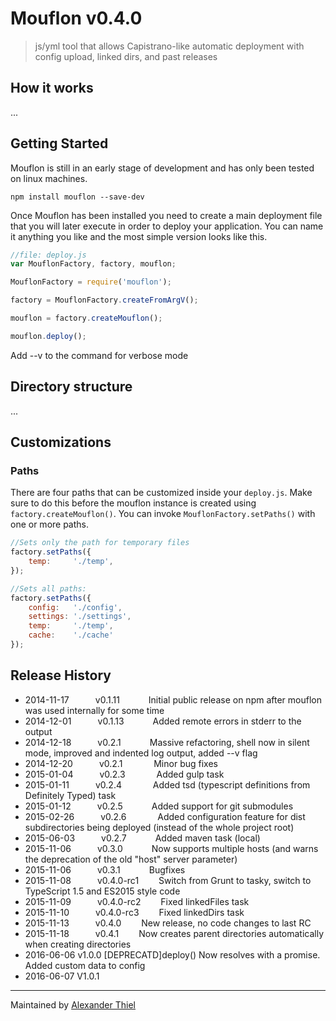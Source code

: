 # Mouflon v0.4.0

> js/yml tool that allows Capistrano-like automatic deployment with config upload, linked dirs, and past releases


## How it works
...

## Getting Started
Mouflon is still in an early stage of development and has only been tested on linux machines.

```shell
npm install mouflon --save-dev
```

Once Mouflon has been installed you need to create a main deployment file that you will later execute in order to deploy your application.
You can name it anything you like and the most simple version looks like this.

```js
//file: deploy.js
var MouflonFactory, factory, mouflon;

MouflonFactory = require('mouflon');

factory = MouflonFactory.createFromArgV();

mouflon = factory.createMouflon();

mouflon.deploy();

```

Add --v to the command for verbose mode

## Directory structure
...


## Customizations

### Paths

There are four paths that can be customized inside your `deploy.js`. Make sure to do this before the mouflon instance is created using `factory.createMouflon()`.
You can invoke `MouflonFactory.setPaths()` with one or more paths.

```js
//Sets only the path for temporary files
factory.setPaths({
    temp:     './temp',
});

//Sets all paths:
factory.setPaths({
    config:   './config',
    settings: './settings',
    temp:     './temp',
    cache:    './cache'
});
```


## Release History

 * 2014-11-17   v0.1.11      Initial public release on npm after mouflon was used internally for some time
 * 2014-12-01   v0.1.13      Added remote errors in stderr to the output
 * 2014-12-18   v0.2.1       Massive refactoring, shell now in silent mode, improved and indented log output, added --v flag
 * 2014-12-20   v0.2.1       Minor bug fixes
 * 2015-01-04   v0.2.3       Added gulp task
 * 2015-01-11   v0.2.4       Added tsd (typescript definitions from Definitely Typed) task
 * 2015-01-12   v0.2.5       Added support for git submodules
 * 2015-02-26   v0.2.6       Added configuration feature for dist subdirectories being deployed (instead of the whole project root)
 * 2015-06-03   v0.2.7       Added maven task (local)
 * 2015-11-06   v0.3.0       Now supports multiple hosts (and warns the deprecation of the old "host" server parameter)
 * 2015-11-06   v0.3.1       Bugfixes
 * 2015-11-08   v0.4.0-rc1   Switch from Grunt to tasky, switch to TypeScript 1.5 and ES2015 style code
 * 2015-11-09   v0.4.0-rc2   Fixed linkedFiles task
 * 2015-11-10   v0.4.0-rc3   Fixed linkedDirs task
 * 2015-11-13   v0.4.0       New release, no code changes to last RC
 * 2015-11-18   v0.4.1       Now creates parent directories automatically when creating directories
 * 2016-06-06   v1.0.0  [DEPRECATD]deploy() Now resolves with a promise. Added custom data to config
 * 2016-06-07   V1.0.1
---

Maintained by [Alexander Thiel](http://www.alexthiel.de)

